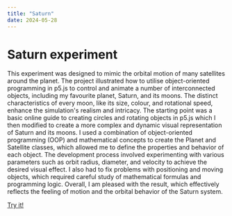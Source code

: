 ```yaml
---
title: "Saturn"
date: 2024-05-28
---
```

# Saturn experiment  
This experiment was designed to mimic the orbital motion of many satellites around the planet. The project illustrated how to utilise object-oriented programming in p5.js to control and animate a number of interconnected objects, including my favourite planet, Saturn, and its moons. The distinct characteristics of every moon, like its size, colour, and rotational speed, enhance the simulation's realism and intricacy. The starting point was a basic online guide to creating circles and rotating objects in p5.js which I then modified to create a more complex and dynamic visual representation of Saturn and its moons. I used a combination of object-oriented programming (OOP) and mathematical concepts to create the Planet and Satellite classes, which allowed me to define the properties and behavior of each object. The development process involved experimenting with various parameters such as orbit radius, diameter, and velocity to achieve the desired visual effect. I also had to fix problems with positioning and moving objects, which required careful study of mathematical formulas and programming logic. Overall, I am pleased with the result, which effectively reflects the feeling of motion and the orbital behavior of the Saturn system.

[Try it!](/skills-github-pages/Experiment66/Saturn/index.html)
